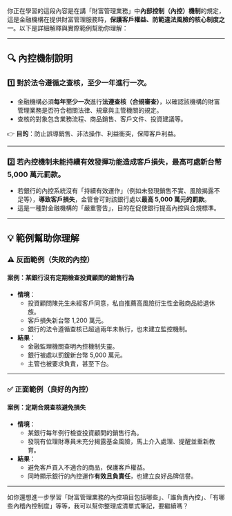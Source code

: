 你正在學習的這段內容是在講「財富管理業務」中**內部控制（內控）機制**的規定，這是金融機構在提供財富管理服務時，**保護客戶權益、防範違法風險的核心制度之一**。以下是詳細解釋與實際範例幫助你理解：

---

## 🔍 內控機制說明

### 1️⃣ 對於法令遵循之查核，至少一年進行一次。
- 金融機構必須**每年至少一次**進行**法遵查核（合規審查）**，以確認該機構的財富管理業務是否符合相關法律、規章與主管機關的規定。
- 查核的對象包含業務流程、商品銷售、客戶文件、投資建議等。

👉 **目的**：防止誤導銷售、非法操作、利益衝突，保障客戶利益。

---

### 2️⃣ 若內控機制未能持續有效發揮功能造成客戶損失，最高可處新台幣 5,000 萬元罰款。
- 若銀行的內控系統沒有「持續有效運作」（例如未發現銷售不實、風險揭露不足等），**導致客戶損失**，金管會可對該銀行處以**最高 5,000 萬元的罰款**。
- 這是一種對金融機構的「嚴重警告」，目的在促使銀行提高內控與合規標準。

---

## 💡 範例幫助你理解

### ⚠️ 反面範例（失敗的內控）

#### 案例：某銀行沒有定期檢查投資顧問的銷售行為  
- **情境**：
  - 投資顧問陳先生未經客戶同意，私自推薦高風險衍生性金融商品給退休族。
  - 客戶損失新台幣 1,200 萬元。
  - 銀行的法令遵循查核已超過兩年未執行，也未建立監控機制。
- **結果**：
  - 金融監理機關查明內控機制失靈。
  - 銀行被處以罰鍰新台幣 5,000 萬元。
  - 主管也被要求負責，甚至下台。

---

### ✅ 正面範例（良好的內控）

#### 案例：定期合規查核避免損失  
- **情境**：
  - 某銀行每年例行檢查投資顧問的銷售行為。
  - 發現有位理財專員未充分揭露基金風險，馬上介入處理、提醒並重新教育。
- **結果**：
  - 避免客戶買入不適合的商品，保護客戶權益。
  - 同時顯示銀行的內控運作**有效且負責任**，也建立良好品牌信譽。

---

如你還想進一步學習「財富管理業務的內控項目包括哪些」、「誰負責內控」、「有哪些內稽內控制度」等等，我可以幫你整理成清單式筆記，要繼續嗎？